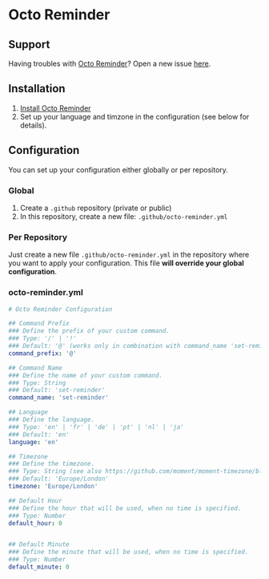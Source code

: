 # Octo Reminder

## Support
Having troubles with [Octo Reminder](https://github.com/apps/octo-reminder)? Open a new issue [here](https://github.com/set-reminder/issues/issues/new).

## Installation

1. [Install Octo Reminder](https://github.com/apps/octo-reminder/installations/new)
2. Set up your language and timzone in the configuration (see below for details).

## Configuration
You can set up your configuration either globally or per repository.

### Global
1. Create a `.github` repository (private or public)
2. In this repository, create a new file: `.github/octo-reminder.yml`

### Per Repository
Just create a new file `.github/octo-reminder.yml` in the repository where you want to apply your configuration. 
This file **will override your global configuration**.

###  octo-reminder.yml
```yml
# Octo Reminder Configuration

## Command Prefix
### Define the prefix of your custom command.
### Type: '/' | '!'
### Default: '@' (works only in combination with command_name 'set-reminder')
command_prefix: '@'

## Command Name
### Define the name of your custom command.
### Type: String
### Default: 'set-reminder'
command_name: 'set-reminder'

## Language
### Define the language.
### Type: 'en' | 'fr' | 'de' | 'pt' | 'nl' | 'ja'
### Default: 'en'
language: 'en'

## Timezone
### Define the timezone.
### Type: String (see also https://github.com/moment/moment-timezone/blob/develop/data/packed/latest.json)
### Default: 'Europe/London'
timezone: 'Europe/London'

## Default Hour
### Define the hour that will be used, when no time is specified.
### Type: Number
default_hour: 0


## Default Minute
### Define the minute that will be used, when no time is specified.
### Type: Number
default_minute: 0
```



